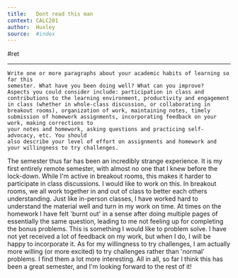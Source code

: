 ```yaml
---
title:   Dont read this man 
context: CALC201
author:  Huxley
source:  #index
---
```


#ret

---

```
Write one or more paragraphs about your academic habits of learning so far this
semester. What have you been doing well? What can you improve?
Aspects you could consider include: participation in class and contributions to the learning environment, productivity and engagement in class (whether in whole-class discussion, or collaborating in breakout rooms), organization of work, maintaining notes, timely submission of homework assignments, incorporating feedback on your work, making corrections to
your notes and homework, asking questions and practicing self-advocacy, etc. You should
also describe your level of effort on assignments and homework and your willingness to try challenges.
```






The semester thus far has been an incredibly strange experience. It is my first entirely remote semester, with almost no one that I knew before the lock-down. While I'm active in breakout rooms, this makes it harder to participate in class discussions. I would like to work on this. In breakout rooms, we all work together in and out of class to better each others understanding. Just like in-person classes, I have worked hard to understand the material well and turn in my work on time. At times on the homework I have felt 'burnt out' in a sense after doing multiple pages of essentially the same question, leading to me not feeling up for completing the bonus problems. This is something I would like to problem solve. I have not yet received a lot of feedback on my work, but when I do, I will be happy to incorporate it. As for my willingness to try challenges, I am actually more willing (or more excited) to try challenges rather than 'normal' problems. I find them a lot more interesting. All in all, so far I think this has been a great semester, and I'm looking forward to the rest of it!



























